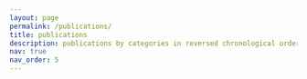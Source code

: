 ```yaml
---
layout: page
permalink: /publications/
title: publications
description: publications by categories in reversed chronological order. generated by jekyll-scholar.
nav: true
nav_order: 5
---
```

<!-- _pages/publications.md -->
<div class="publications">

</div>
